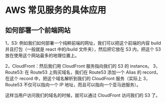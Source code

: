 # AWS 常见服务的具体应用

## 如何部署一个前端网站

1，S3: 例如我们如何部署一个纯粹前端的网址，我们可以把这个前端的内容 build 并且打包（一般就是 react 中的/build 文件夹），然后把它放在 S3 内，把这个 S3 放在使用这个网站最多的地理位置上。

2，CloudFront：然后我们用 CloudFront 服务指向我们的 S3 的 instance。
3，Route53: 在 Route53 上购买域名，我们在 Route53 添加一个 Alias 的 record，在这个 record 中，把这个域名解析到我们的 CloudFront 服务（实际上 3，Route53 不仅可以指向一个 IP 地址，而且可以指向一个亚马逊服务）。

这样当用户访问我们的域名的时候，就可以通过 CloudFront 访问我们的 S3 了。
